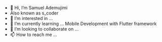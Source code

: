 - 👋 Hi, I’m Samuel Ademujimi
- Also known as s_coder
- 👀 I’m interested in ...
- 🌱 I’m currently learning ... Mobile Development with Flutter framework
- 💞️ I’m looking to collaborate on ...
- 📫 How to reach me ...

<!---
sam-shot/sam-shot is a ✨ special ✨ repository because its `README.md` (this file) appears on your GitHub profile.
You can click the Preview link to take a look at your changes.
--->
